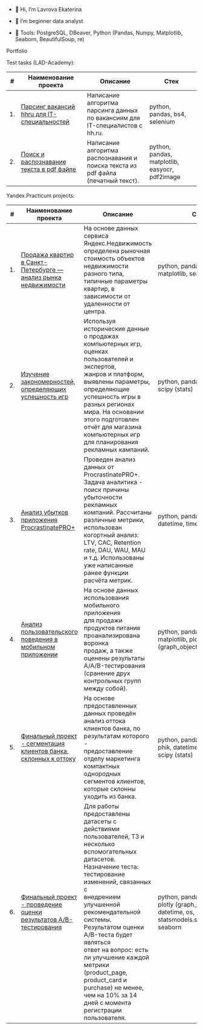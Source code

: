 - 👋 Hi, I’m Lavrova Ekaterina
  
- 👀 I’m beginner data analyst

- 🌱 Tools: PostgreSQL, DBeaver, Python (Pandas, Numpy, Matplotlib, Seaborn, BeautifulSoup, re)


Portfolio

Test tasks (LAD-Academy):

| #    | Наименование проекта                | Описание                                                     | Стек                                                         |
| ---- | -------------------------------------------------------- | ------------------------------------------------------------ | ------------------------------------------------------------ |
| 1.   | [Парсинг вакансий hhru для IT-специальностей](https://github.com/LavrovaEF/Test-tasks/blob/main/%D0%A2%D0%B5%D1%81%D1%82%D0%BE%D0%B2%D0%BE%D0%B5%20%D0%B7%D0%B0%D0%B4%D0%B0%D0%BD%D0%B8%D0%B5%201/%D0%A2%D0%B5%D1%81%D1%82%D0%BE%D0%B2%D0%BE%D0%B5%20%D0%B7%D0%B0%D0%B4%D0%B0%D0%BD%D0%B8%D0%B5%201.ipynb) | Написание алгоритма парсинга данных <br/>по вакансиям для IT-специалистов с hh.ru. | python, pandas, bs4, selenium       |
| 2.   | [Поиск и распознавание текста в pdf файле](https://github.com/LavrovaEF/Test-tasks/blob/main/%D0%A2%D0%B5%D1%81%D1%82%D0%BE%D0%B2%D0%BE%D0%B5%20%D0%B7%D0%B0%D0%B4%D0%B0%D0%BD%D0%B8%D0%B5%202/%D0%A2%D0%B5%D1%81%D1%82%D0%BE%D0%B2%D0%BE%D0%B5%20%D0%B7%D0%B0%D0%B4%D0%B0%D0%BD%D0%B8%D0%B5%202.ipynb) | Написание алгоритма распознавания и <br/>поиска текста из pdf файла (печатный текст).   | python, pandas, matplotlib, easyocr, pdf2image |

Yandex.Practicum projects:
 
| #    | Наименование проекта                | Описание                                                     | Стек                                                         |
| ---- | ------------------------------------------------------------ | ------------------------------------------------------------ | ------------------------------------------------------------ |
| 1.   | [Продажа квартир в Санкт-Петербурге — анализ рынка недвижимости](https://github.com/LavrovaEF/Ya.Practicum/blob/main/spb_estate/estate_spb.ipynb) | На основе данных сервиса Яндекс.Недвижимость <br/>определена рыночная стоимость объектов недвижимости <br/>разного типа, типичные параметры квартир, в зависимости от <br/>удаленности от центра.| python, pandas, numpy, matplotlib, seaborn       |
| 2.   | [Изучение закономерностей, определяющих успешность игр](https://github.com/LavrovaEF/Ya.Practicum/blob/main/game_platforms/game_platforms.ipynb) | Используя исторические данные о продажах <br/>компьютерных игр, оценках пользователей и экспертов, <br/>жанров и платформ, выявлены параметры, определяющие <br/>успешность игры в разных регионах мира. На основании <br/>этого подготовлен отчёт для магазина компьютерных игр <br/>для планирования рекламных кампаний.  | python, pandas, matplotlib, scipy (stats) |
| 3.   | [Анализ убытков приложения ProcrastinatePRO+](https://github.com/LavrovaEF/Ya.Practicum/blob/main/application/app.ipynb) | Проведен анализ данных от ProcrastinatePRO+. <br/> Задача аналитика - поиск причины убыточности рекламных <br/>компаний. Рассчитаны различные метрики, использован <br/>когортный анализ: LTV, CAC, Retention rate, DAU, WAU, MAU <br/>и т.д. Использованы уже написанные ранее функции расчёта метрик.| python, pandas, matplotlib, datetime, timedelta |
| 4.   | [Анализ пользовательского поведения в мобильном приложении](https://github.com/LavrovaEF/Ya.Practicum/blob/main/startup/startup.ipynb) | На основе данных использования мобильного приложения <br/>для продажи продуктов питания проанализирована воронка <br/>продаж, а также оценены результаты A/A/B-тестирования <br/>(сранение друх контрольных групп между собой). | python, pandas, math, matplotlib, plotly (graph_objects), datetime       |
| 5.   | [Финальный проект - сегментация клиентов банка, склонных к оттоку](https://github.com/LavrovaEF/Ya.Practicum/blob/main/final%20project%20bank/diplom%20project%20segment.ipynb) | На основе предоставленных данных проведён <br/>анализ оттока клиентов банка, по результатам которого - <br/>предоставление отделу маркетинга компактных однородных <br/>сегментов клиентов, которые склонны уходить из банка. | python, pandas, matplotlib, phik, datetime, seaborn, scipy (stats)        |
| 6.   | [Финальный проект - проведение оценки результатов A/B-тестирования](https://github.com/LavrovaEF/Ya.Practicum/blob/main/final%20project%20AB%20test/diplom%20project%20a%20b%20test.ipynb) | Для работы предоставлены датасеты с действиями <br/>пользователей, ТЗ и несколько вспомогательных датасетов. <br/>Назначение теста: тестирование изменений, связанных с <br/>внедрением улучшенной рекомендательной системы. <br/>Результатом оценки A/B-теста будет являться <br/>ответ на вопрос: есть ли улучшение каждой метрики <br/>(product_page, product_card и purchase) не менее, <br/>чем на 10% за 14 дней с момента регистрации пользователя. | python, pandas, matplotlib, plotly (graph_objects), datetime, os, statsmodels.stats.proportion, seaborn   |  


